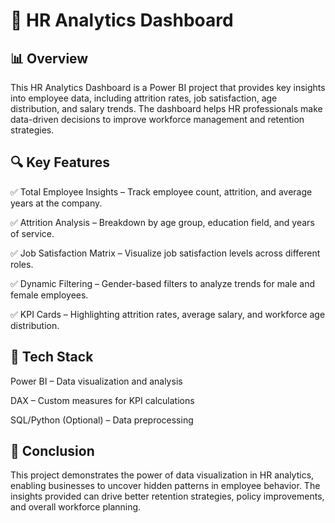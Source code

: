 # 🚀 HR Analytics Dashboard

## 📊 Overview

This HR Analytics Dashboard is a Power BI project that provides key insights into employee data, including attrition rates, job satisfaction, age distribution, and salary trends. The dashboard helps HR professionals make data-driven decisions to improve workforce management and retention strategies.

## 🔍 Key Features

✅ Total Employee Insights – Track employee count, attrition, and average years at the company.

✅ Attrition Analysis – Breakdown by age group, education field, and years of service.

✅ Job Satisfaction Matrix – Visualize job satisfaction levels across different roles.

✅ Dynamic Filtering – Gender-based filters to analyze trends for male and female employees.

✅ KPI Cards – Highlighting attrition rates, average salary, and workforce age distribution.

## 📌 Tech Stack
Power BI – Data visualization and analysis

DAX – Custom measures for KPI calculations

SQL/Python (Optional) – Data preprocessing

## 🎯 Conclusion

This project demonstrates the power of data visualization in HR analytics, enabling businesses to uncover hidden patterns in employee behavior. The insights provided can drive better retention strategies, policy improvements, and overall workforce planning.
